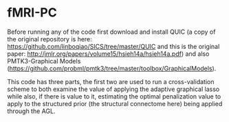 # fMRI-PC

Before running any of the code first download and install QUIC (a copy of the original repository is here: https://github.com/linboqiao/SICS/tree/master/QUIC and this is the original paper: http://jmlr.org/papers/volume15/hsieh14a/hsieh14a.pdf) and also PMTK3-Graphical Models (https://github.com/probml/pmtk3/tree/master/toolbox/GraphicalModels).

This code has three parts, the first two are used to run a cross-validation scheme to both examine the value of applying the adaptive graphical lasso while also, if there is value to it, estimating the optimal penalization value to apply to the structured prior (the structural connectome here) being applied through the AGL. 
